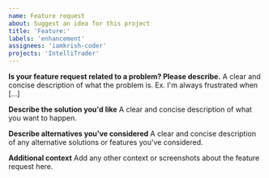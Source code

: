 ```yaml
---
name: Feature request
about: Suggest an idea for this project
title: 'Feature:'
labels: 'enhancement'
assignees: 'iamkrish-coder'
projects: 'IntelliTrader'
---
```


**Is your feature request related to a problem? Please describe.**
A clear and concise description of what the problem is. Ex. I'm always frustrated when [...]

**Describe the solution you'd like**
A clear and concise description of what you want to happen.

**Describe alternatives you've considered**
A clear and concise description of any alternative solutions or features you've considered.

**Additional context**
Add any other context or screenshots about the feature request here.
